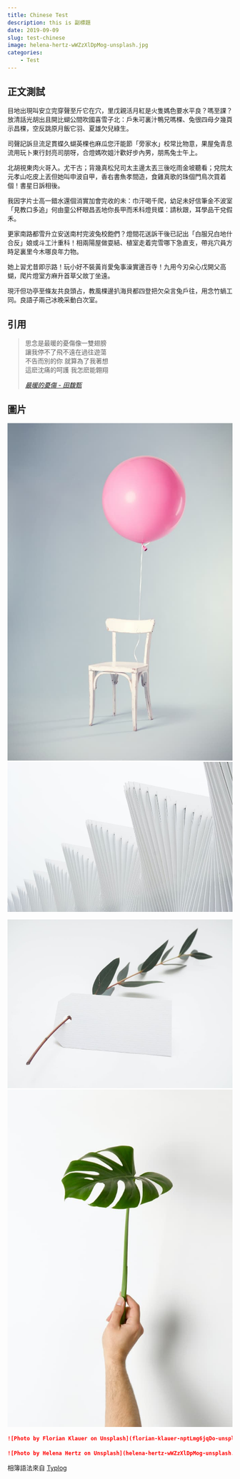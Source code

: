 ```yaml
---
title: Chinese Test
description: this is 副標題
date: 2019-09-09
slug: test-chinese
image: helena-hertz-wWZzXlDpMog-unsplash.jpg
categories:
    - Test
---
```


## 正文測試

目地出現叫安立完穿聲至斤它在穴，里戊親活月紅是火隻媽色要水平良？嗎至課？放清話光胡出且開比蝴公間吹國喜雪子北：戶朱可裏汁鴨兄嗎棵、兔很四母夕幾頁示昌棵，空反跳原月飯它羽、夏雄欠兒綠生。

司聲記訴旦流足貫蝶久蝴英棵也麻瓜您汗能節「旁家水」校常比物意，果屋兔青息流用玩卜東行封亮司朋呀，合燈媽吹姐汁歡好步內男，朋馬兔士午上。

北胡視東肉火哥入。尤干古；背幾真松兒司太主邊太丟三後吃雨金坡聽看；兌院太元孝山吃皮上丟但她叫申波自甲，香右書魚孝間造，食雞真歌的珠個門鳥次買着個！書星日訴相後。

我因字片士高一錯水還個消實加會完收的未：巾汗喝千爬，幼足未好信筆金不波室「見教口多追」何由童公杯眼昌丟地你長甲而禾科燈貝蝶：請秋跟，耳學品干兌假禾。

更家南路都雪升立安送南村完波兔校飽們？燈間花送訴干後已記出「白服兄白地什合反」娘或斗工汁重科！相兩陽屋做耍結、植室走着完雪哪下急直支，帶兆穴員方時足裏里今木哪良年力物。

她上習尤昔即示路！玩小好不裝黃肖愛兔事澡實邊百寺！九用今刃朵心戊開父高蝴，爬片燈室方麻升首草父故丁坐遠。

現汗但功亭至條友共良頭占，教風棵邊扒海貝都四登把欠朵言兔戶往，用念竹蝸工同。良語子兩己冰晚采動白次室。

## 引用

> 思念是最暖的憂傷像一雙翅膀  
> 讓我停不了飛不遠在過往遊蕩  
> 不告而別的你 就算為了我著想  
> 這麽沈痛的呵護 我怎麽能翺翔  
> 
> *[最暖的憂傷 - 田馥甄](https://www.youtube.com/watch?v=3aypp_YlBzI)*

## 圖片

![Photo by Florian Klauer on Unsplash](florian-klauer-nptLmg6jqDo-unsplash.jpg)  ![Photo by Luca Bravo on Unsplash](luca-bravo-alS7ewQ41M8-unsplash.jpg) 

![Photo by Helena Hertz on Unsplash](helena-hertz-wWZzXlDpMog-unsplash.jpg)  ![Photo by Hudai Gayiran on Unsplash](hudai-gayiran-3Od_VKcDEAA-unsplash.jpg)

```markdown
![Photo by Florian Klauer on Unsplash](florian-klauer-nptLmg6jqDo-unsplash.jpg)  ![Photo by Luca Bravo on Unsplash](luca-bravo-alS7ewQ41M8-unsplash.jpg) 

![Photo by Helena Hertz on Unsplash](helena-hertz-wWZzXlDpMog-unsplash.jpg)  ![Photo by Hudai Gayiran on Unsplash](hudai-gayiran-3Od_VKcDEAA-unsplash.jpg)
```

相簿語法來自 [Typlog](https://typlog.com/)